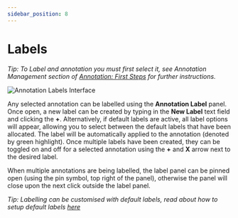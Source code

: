 ```yaml
---
sidebar_position: 8
---
```


# Labels

_Tip: To Label and annotation you must first select it, see Annotation Management section of [Annotation: First Steps](firststeps) for further instructions._

![Annotation Labels Interface](/img/annotate/annotate_labels.png)

Any selected annotation can be labelled using the **Annotation Label** panel.
Once open, a new label can be created by typing in the **New Label** text field and clicking the **+**.
Alternatively, if default labels are active, all label options will appear, allowing you to select between the default labels that have been allocated.
The label will be automatically applied to the annotation (denoted by green highlight).
Once multiple labels have been created, they can be toggled on and off for a selected annotation using the **+** and **X** arrow next to the desired label.

When multiple annotations are being labelled, the label panel can be pinned open (using the pin symbol, top right of the panel), otherwise the panel will close upon the next click outside the label panel.

_Tip: Labelling can be customised with default labels, read about how to setup default labels [here](../advanced/defaultlabels)_
